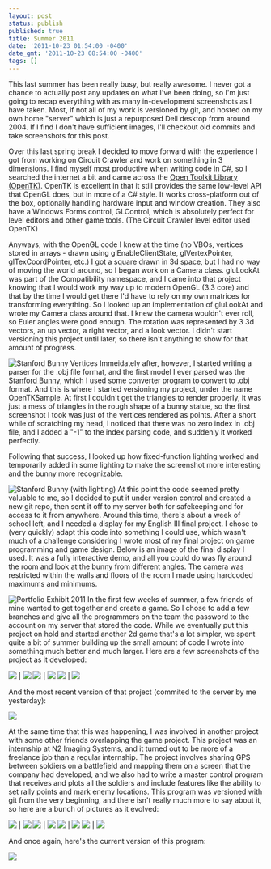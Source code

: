```yaml
---
layout: post
status: publish
published: true
title: Summer 2011
date: '2011-10-23 01:54:00 -0400'
date_gmt: '2011-10-23 08:54:00 -0400'
tags: []
---
```


This last summer has been really busy, but really awesome. I never got a
chance to actually post any updates on what I've been doing, so I'm just going
to recap everything with as many in-development screenshots as I have taken.
Most, if not all of my work is versioned by git, and hosted on my own home
"server" which is just a repurposed Dell desktop from around 2004. If I find I
don't have sufficient images, I'll checkout old commits and take screenshots
for this post.

Over this last spring break I decided to move forward with the experience I
got from working on Circuit Crawler and work on something in 3 dimensions. I
find myself most productive when writing code in C#, so I searched the
internet a bit and came across the [Open Toolkit Library (OpenTK)][1]. OpenTK
is excellent in that it still provides the same low-level API that OpenGL
does, but in more of a C# style. It works cross-platform out of the box,
optionally handling hardware input and window creation. They also have a
Windows Forms control, GLControl, which is absolutely perfect for level
editors and other game tools. (The Circuit Crawler level editor used OpenTK)

Anyways, with the OpenGL code I knew at the time (no VBOs, vertices stored in
arrays - drawn using glEnableClientState, glVertexPointer, glTexCoordPointer,
etc.) I got a square drawn in 3d space, but I had no way of moving the world
around, so I began work on a Camera class. gluLookAt was part of the
Compatibility namespace, and I came into that project knowing that I would
work my way up to modern OpenGL (3.3 core) and that by the time I would get
there I'd have to rely on my own matrices for transforming everything. So I
looked up an implementation of gluLookAt and wrote my Camera class around
that. I knew the camera wouldn't ever roll, so Euler angles were good enough.
The rotation was represented by 3 3d vectors, an up vector, a right vector,
and a look vector. I didn't start versioning this project until later, so
there isn't anything to show for that amount of progress.

![][2]
Immeidately after, however, I started writing a parser for the .obj file
format, and the first model I ever parsed was the [Stanford Bunny][3], which I
used some converter program to convert to .obj format. And this is where I
started versioning my project, under the name OpenTKSample. At first I
couldn't get the triangles to render properly, it was just a mess of triangles
in the rough shape of a bunny statue, so the first screenshot I took was just
of the vertices rendered as points. After a short while of scratching my head,
I noticed that there was no zero index in .obj file, and I added a "-1" to
the index parsing code, and suddenly it worked perfectly.

Following that success, I looked up how fixed-function lighting worked and
temporarily added in some lighting to make the screenshot more interesting and
the bunny more recognizable.

![][4]
At this point the code seemed pretty valuable to me, so I decided to put it
under version control and created a new git repo, then sent it off to my
server both for safekeeping and for access to it from anywhere. Around this
time, there's about a week of school left, and I needed a display for my
English III final project. I chose to (very quickly) adapt this code into
something I could use, which wasn't much of a challenge considering I wrote
most of my final project on game programming and game design. Below is an
image of the final display I used. It was a fully interactive demo, and all
you could do was fly around the room and look at the bunny from different
angles. The camera was restricted within the walls and floors of the room I
made using hardcoded maximums and minimums.

![][5]
In the first few weeks of summer, a few friends of mine wanted to get together
and create a game. So I chose to add a few branches and give all the
programmers on the team the password to the account on my server that stored
the code. While we eventually put this project on hold and started another 2d
game that's a lot simpler, we spent quite a bit of summer building up the
small amount of code I wrote into something much better and much larger. Here
are a few screenshots of the project as it developed:

![][6]  | ![][7]
![][8]  | ![][9]
![][10] | ![][11]

And the most recent version of that project (commited to the server by me
yesterday):

![][12]

At the same time that this was happening, I was involved in another project
with some other friends overlapping the game project. This project was an
internship at N2 Imaging Systems, and it turned out to be more of a freelance
job than a regular internship. The project involves sharing GPS between
soldiers on a battlefield and mapping them on a screen that the company had
developed, and we also had to write a master control program that receives and
plots all the soldiers and include features like the ability to set rally
points and mark enemy locations. This program was versioned with git from the
very beginning, and there isn't really much more to say about it, so here are
a bunch of pictures as it evolved:

![][13] | ![][14]
![][15] | ![][16]
![][17] | ![][18]
![][19] | ![][20]

And once again, here's the current version of this program:

![][21]

[1]:  http://www.opentk.com/
[2]:  /img/blog/2011/10/aqwiz.png "Stanford Bunny Vertices"
[3]:  http://graphics.stanford.edu/data/3Dscanrep/
[4]:  /img/blog/2011/10/iybec.png "Stanford Bunny (with lighting)"
[5]:  /img/blog/2011/10/opentksample-2011-10-23-00-39-47-71.png "Portfolio Exhibit 2011"
[6]:  /img/blog/2011/10/opentksample6-9-11.png
[7]:  /img/blog/2011/10/opentksample6-16-11.png
[8]:  /img/blog/2011/10/opentksample6-20-11.png
[9]:  /img/blog/2011/10/opentksample6-27-11.png
[10]: /img/blog/2011/10/opentksample6-29-11.png
[11]: /img/blog/2011/10/opentksample7-22-11.png
[12]: /img/blog/2011/10/tophat10-23-11.png
[13]: /img/blog/2011/10/mastercontrol8-4-11.png
[14]: /img/blog/2011/10/mastercontrol8-9-11.png
[15]: /img/blog/2011/10/mastercontrol8-25-11.png
[16]: /img/blog/2011/10/mastercontrol9-9-11.png
[17]: /img/blog/2011/10/mastercontrol9-14-11.png
[18]: /img/blog/2011/10/mastercontrol10-2-11.png
[19]: /img/blog/2011/10/mastercontrol10-7-11.png
[20]: /img/blog/2011/10/mastercontrol10-11-11.png
[21]: /img/blog/2011/10/mastercontrolcurrent.png
